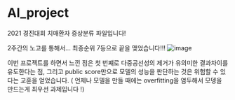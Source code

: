 # AI_project
2021 경진대회 치매환자 증상분류 파일입니다!

2주간의 노고를 통해서... 최종순위 7등으로 끝을 맺었습니다!!!
![image](https://user-images.githubusercontent.com/62205971/124353445-8f4b6500-dc41-11eb-8b48-2c527e9e433a.png)


이번 프로젝트를 하면서 느낀 점은 첫 번쨰로 다중공선성의 제거가 유의미한 결과차이를 유도한다는 점,
그리고 public score만으로 모델의 성능을 판단하는 것은 위험할 수 있다는 교훈을 얻었습니다.
( 언제나 모델을 만들 때에는 overfitting을 염두해서 모뎅을 만드는게 최우선 과제입니다 !)

